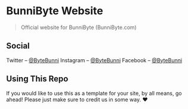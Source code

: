 # BunniByte Website
> Official website for BunniByte (BunniByte.com)

## Social

Twitter – [@ByteBunni](https://twitter.com/bytebunni)
Instagram – [@ByteBunni](https://instagram.com/bytebunni)
Facebook – [@ByteBunni](https://facebook.com/bytebunni)

## Using This Repo
If you would like to use this as a template for your site, by all means, go ahead! Please just make sure to credit us in some way. ❤️
